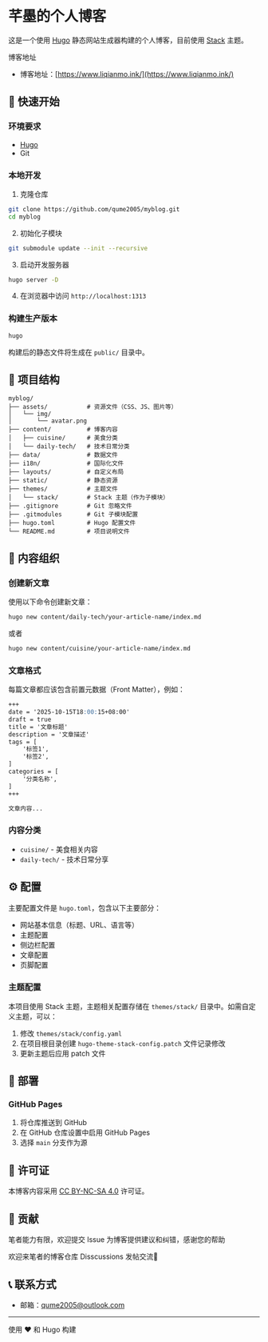 # 芊墨的个人博客

这是一个使用 [Hugo](https://gohugo.io/) 静态网站生成器构建的个人博客，目前使用 [Stack](https://github.com/CaiJimmy/hugo-theme-stack) 主题。

博客地址
- 博客地址：[https://www.liqianmo.ink/](https://www.liqianmo.ink/)

## 🚀 快速开始

### 环境要求

- [Hugo](https://gohugo.io/getting-started/installing/) 
- Git

### 本地开发

1. 克隆仓库

```bash
git clone https://github.com/qume2005/myblog.git
cd myblog
```

2. 初始化子模块

```bash
git submodule update --init --recursive
```

3. 启动开发服务器

```bash
hugo server -D
```

4. 在浏览器中访问 `http://localhost:1313`

### 构建生产版本

```bash
hugo
```

构建后的静态文件将生成在 `public/` 目录中。

## 📁 项目结构

```
myblog/
├── assets/           # 资源文件（CSS、JS、图片等）
│   └── img/
│       └── avatar.png
├── content/          # 博客内容
│   ├── cuisine/      # 美食分类
│   └── daily-tech/   # 技术日常分类
├── data/             # 数据文件
├── i18n/             # 国际化文件
├── layouts/          # 自定义布局
├── static/           # 静态资源
├── themes/           # 主题文件
│   └── stack/        # Stack 主题（作为子模块）
├── .gitignore        # Git 忽略文件
├── .gitmodules       # Git 子模块配置
├── hugo.toml         # Hugo 配置文件
└── README.md         # 项目说明文件
```

## 📝 内容组织

### 创建新文章

使用以下命令创建新文章：

```bash
hugo new content/daily-tech/your-article-name/index.md
```

或者

```bash
hugo new content/cuisine/your-article-name/index.md
```

### 文章格式

每篇文章都应该包含前置元数据（Front Matter），例如：

```markdown
+++
date = '2025-10-15T18:00:15+08:00'
draft = true
title = '文章标题'
description = '文章描述'
tags = [
    '标签1',
    '标签2',
]
categories = [
    '分类名称',
]
+++

文章内容...
```

### 内容分类

- `cuisine/` - 美食相关内容
- `daily-tech/` - 技术日常分享

## ⚙️ 配置

主要配置文件是 `hugo.toml`，包含以下主要部分：

- 网站基本信息（标题、URL、语言等）
- 主题配置
- 侧边栏配置
- 文章配置
- 页脚配置

### 主题配置

本项目使用 Stack 主题，主题相关配置存储在 `themes/stack/` 目录中。如需自定义主题，可以：

1. 修改 `themes/stack/config.yaml`
2. 在项目根目录创建 `hugo-theme-stack-config.patch` 文件记录修改
3. 更新主题后应用 patch 文件

## 🚀 部署

### GitHub Pages

1. 将仓库推送到 GitHub
2. 在 GitHub 仓库设置中启用 GitHub Pages
3. 选择 `main` 分支作为源

## 📜 许可证

本博客内容采用 [CC BY-NC-SA 4.0](https://creativecommons.org/licenses/by-nc-sa/4.0/deed.en) 许可证。



## 🤝 贡献

笔者能力有限，欢迎提交 Issue 为博客提供建议和纠错，感谢您的帮助

欢迎来笔者的博客仓库 Disscussions 发帖交流🩷

## 📞 联系方式

- 邮箱：qume2005@outlook.com

---

使用 ❤️ 和 Hugo 构建